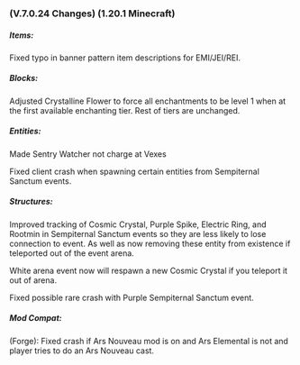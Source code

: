### **(V.7.0.24 Changes) (1.20.1 Minecraft)**

##### Items:
Fixed typo in banner pattern item descriptions for EMI/JEI/REI.

##### Blocks:
Adjusted Crystalline Flower to force all enchantments to be level 1 when at the first available enchanting tier.
 Rest of tiers are unchanged.

##### Entities:
Made Sentry Watcher not charge at Vexes

Fixed client crash when spawning certain entities from Sempiternal Sanctum events.

##### Structures:
Improved tracking of Cosmic Crystal, Purple Spike, Electric Ring, and Rootmin in Sempiternal Sanctum events so they are less likely to lose connection to event.
 As well as now removing these entity from existence if teleported out of the event arena.

White arena event now will respawn a new Cosmic Crystal if you teleport it out of arena.

Fixed possible rare crash with Purple Sempiternal Sanctum event.

##### Mod Compat: 
(Forge): Fixed crash if Ars Nouveau mod is on and Ars Elemental is not and player tries to do an Ars Nouveau cast.

